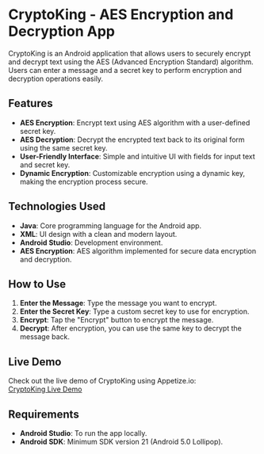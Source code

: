 

# CryptoKing - AES Encryption and Decryption App

CryptoKing is an Android application that allows users to securely encrypt and decrypt text using the AES (Advanced Encryption Standard) algorithm. Users can enter a message and a secret key to perform encryption and decryption operations easily.

## Features
- **AES Encryption**: Encrypt text using AES algorithm with a user-defined secret key.
- **AES Decryption**: Decrypt the encrypted text back to its original form using the same secret key.
- **User-Friendly Interface**: Simple and intuitive UI with fields for input text and secret key.
- **Dynamic Encryption**: Customizable encryption using a dynamic key, making the encryption process secure.



## Technologies Used
- **Java**: Core programming language for the Android app.
- **XML**: UI design with a clean and modern layout.
- **Android Studio**: Development environment.
- **AES Encryption**: AES algorithm implemented for secure data encryption and decryption.

## How to Use
1. **Enter the Message**: Type the message you want to encrypt.
2. **Enter the Secret Key**: Type a custom secret key to use for encryption.
3. **Encrypt**: Tap the "Encrypt" button to encrypt the message.
4. **Decrypt**: After encryption, you can use the same key to decrypt the message back.

## Live Demo
Check out the live demo of CryptoKing using Appetize.io:  
[CryptoKing Live Demo](https://appetize.io/app/android/com.example.crypto?device=pixel7&osVersion=13.0)


## Requirements
- **Android Studio**: To run the app locally.
- **Android SDK**: Minimum SDK version 21 (Android 5.0 Lollipop).

